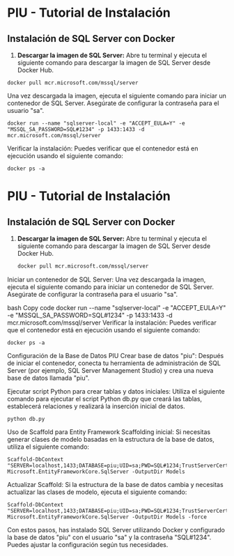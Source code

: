 # PIU - Tutorial de Instalación

## Instalación de SQL Server con Docker

1. **Descargar la imagen de SQL Server:**
   Abre tu terminal y ejecuta el siguiente comando para descargar la imagen de SQL Server desde Docker Hub.

```
docker pull mcr.microsoft.com/mssql/server
```
Una vez descargada la imagen, ejecuta el siguiente comando para iniciar un contenedor de SQL Server. Asegúrate de configurar la contraseña para el usuario "sa".
```
docker run --name "sqlserver-local" -e "ACCEPT_EULA=Y" -e "MSSQL_SA_PASSWORD=SQL#1234" -p 1433:1433 -d mcr.microsoft.com/mssql/server
```
Verificar la instalación:
Puedes verificar que el contenedor está en ejecución usando el siguiente comando:
```
docker ps -a
```

# PIU - Tutorial de Instalación

## Instalación de SQL Server con Docker

1. **Descargar la imagen de SQL Server:**
   Abre tu terminal y ejecuta el siguiente comando para descargar la imagen de SQL Server desde Docker Hub.

   ```bash
   docker pull mcr.microsoft.com/mssql/server
Iniciar un contenedor de SQL Server:
Una vez descargada la imagen, ejecuta el siguiente comando para iniciar un contenedor de SQL Server. Asegúrate de configurar la contraseña para el usuario "sa".

bash
Copy code
docker run --name "sqlserver-local" -e "ACCEPT_EULA=Y" -e "MSSQL_SA_PASSWORD=SQL#1234" -p 1433:1433 -d mcr.microsoft.com/mssql/server
Verificar la instalación:
Puedes verificar que el contenedor está en ejecución usando el siguiente comando:

 ```
docker ps -a
 ```
Configuración de la Base de Datos PIU
Crear base de datos "piu":
Después de iniciar el contenedor, conecta tu herramienta de administración de SQL Server (por ejemplo, SQL Server Management Studio) y crea una nueva base de datos llamada "piu".

Ejecutar script Python para crear tablas y datos iniciales:
Utiliza el siguiente comando para ejecutar el script Python db.py que creará las tablas, establecerá relaciones y realizará la inserción inicial de datos.
```
python db.py
```

Uso de Scaffold para Entity Framework
Scaffolding inicial:
Si necesitas generar clases de modelo basadas en la estructura de la base de datos, utiliza el siguiente comando:

```
Scaffold-DbContext "SERVER=localhost,1433;DATABASE=piu;UID=sa;PWD=SQL#1234;TrustServerCertificate=True;" Microsoft.EntityFrameworkCore.SqlServer -OutputDir Models
```
Actualizar Scaffold:
Si la estructura de la base de datos cambia y necesitas actualizar las clases de modelo, ejecuta el siguiente comando:

```
Scaffold-DbContext "SERVER=localhost,1433;DATABASE=piu;UID=sa;PWD=SQL#1234;TrustServerCertificate=True;" Microsoft.EntityFrameworkCore.SqlServer -OutputDir Models -force
```
Con estos pasos, has instalado SQL Server utilizando Docker y configurado la base de datos "piu" con el usuario "sa" y la contraseña "SQL#1234". Puedes ajustar la configuración según tus necesidades.
